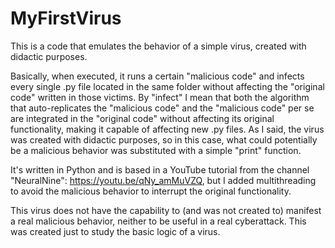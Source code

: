 # MyFirstVirus
This is a code that emulates the behavior of a simple virus, created with didactic purposes.

Basically, when executed, it runs a certain "malicious code" and infects every single .py file located in the same folder without affecting the "original code" written in those victims. By "infect" I mean that both the algorithm that auto-replicates the "malicious code" and the "malicious code" per se are integrated in the "original code" without affecting its original functionality, making it capable of affecting new .py files. As I said, the virus was created with didactic purposes, so in this case, what could potentially be a malicious behavior was substituted with a simple "print" function.

It's written in Python and is based in a YouTube tutorial from the channel "NeuralNine": https://youtu.be/qNy_amMuVZQ, but I added multithreading to avoid the malicious behavior to interrupt the original functionality.

This virus does not have the capability to (and was not created to) manifest a real malicious behavior, neither to be useful in a real cyberattack. This was created just to study the basic logic of a virus.
